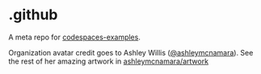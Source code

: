 # .github

A meta repo for [codespaces-examples](https://github.com/codespaces-examples).

Organization avatar credit goes to Ashley Willis ([@ashleymcnamara](https://twitter.com/ashleymcnamara)). See the rest of her amazing artwork in [ashleymcnamara/artwork](https://github.com/ashleymcnamara/artwork)
